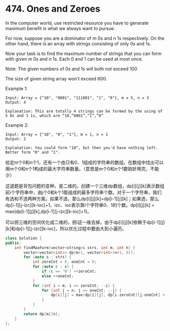 # 474. Ones and Zeroes

In the computer world, use restricted resource you have to generate maximum benefit is what we always want to pursue.

For now, suppose you are a dominator of m 0s and n 1s respectively. On the other hand, there is an array with strings consisting of only 0s and 1s.

Now your task is to find the maximum number of strings that you can form with given m 0s and n 1s. Each 0 and 1 can be used at most once.

Note:
The given numbers of 0s and 1s will both not exceed 100

The size of given string array won't exceed 600.

Example 1:
```
Input: Array = {"10", "0001", "111001", "1", "0"}, m = 5, n = 3
Output: 4

Explanation: This are totally 4 strings can be formed by the using of 5 0s and 3 1s, which are “10,”0001”,”1”,”0”
```

Example 2:
```
Input: Array = {"10", "0", "1"}, m = 1, n = 1
Output: 2

Explanation: You could form "10", but then you'd have nothing left. Better form "0" and "1".
```

给定m个0和n个1，还有一个由只有0、1组成的字符串的数组。在数组中找出可以用m个0和n个1构成的最大字符串数量。（意思是m个0和n个1要刚好用完，不能少）

这道题是背包问题的变种，是二维的。创建一个三维dp数组，dp[i][j][k]表示数组前i个字符串中，由j个0和k个1能组成的最多字符串个数。对于一个字符串，我们有选和不选两种方案。如果不选，那么dp[i][j][k]=dp[i-1][j][k]；如果选，那么dp[i-1][j-izc][k-ioc]+1，izc、ioc表示第i个字符串0、1的个数。dp[i][j][k] = max(dp[i-1][j][k],dp[i-1][j-izc][k-ioc]+1)。

可以把三维的空间优化成二维的，把i这一维去掉，由于dp[i][j][k]依赖于dp[i-1][j][k]和dp[i-1][j-izc][k-ioc]，所以优化过程中要由大到小遍历。
```cpp
class Solution {
public:
    int findMaxForm(vector<string>& strs, int m, int n) {
        vector<vector<int>> dp(m+1, vector<int>(n+1, 0));
        for (auto s : strs) {
            int zeroCnt = 0, oneCnt = 0;
            for (auto c : s) {
                if (c == '0') ++zeroCnt;
                else ++oneCnt;
            }
            for (int i = m; i >= zeroCnt; --i) {
                for (int j = n; j >= oneCnt; --j) {
                    dp[i][j] = max(dp[i][j], dp[i-zeroCnt][j-oneCnt] + 1);
                }
            }
        }
        return dp[m][n];
    }
};
```
